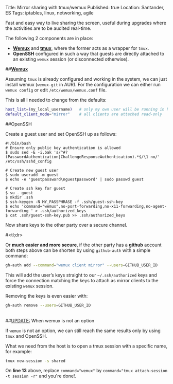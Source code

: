 Title: Mirror sharing with tmux/wemux
Published: true
Location: Santander, ES
Tags: iptables, linux, networking, agile

Fast and easy way to live sharing the screen, useful during upgrades where the
activities are to be audited real-time.

The following 2 components are in place:

- [**Wemux**](https://github.com/zolrath/wemux) and
[**tmux**](http://tmux.sourceforge.net/), where the former acts as a wrapper
for `tmux`.
- **OpenSSH** configured in such a way that guests are directly attached to an
existing `wemux` session (or disconnected otherwise).

##[**Wemux**](https://github.com/zolrath/wemux)

Assuming `tmux` is already configured and working in the system, we can just
install wemux (`wemux-git` in AUR). For the configuration we can either run
`wemux config` or edit `/etc/wemux/wemux.conf` file.

This is all I needed to change from the defaults:

```bash
host_list=(my_local_username)   # only my own user will be running in host mode
default_client_mode="mirror"    # all clients are attached read-only
```

##OpenSSH

Create a guest user and set OpenSSH up as follows:

    #!/bin/bash
    # Ensure only public key authentication is allowed
    $ sudo sed -E -i.bak 's/^#?(PasswordAuthentication|ChallengeResponseAuthentication).*$/\1 no/' /etc/ssh/sshd_config

    # Create new guest user
    $ sudo useradd -m guest
    $ echo -e 'guestpassword\nguestpassword' | sudo passwd guest

    # Create ssh key for guest
    $ su - guest
    $ mkdir .ssh
    $ ssh-keygen -N MY_PASSPHRASE -f .ssh/guest-ssh-key
    $ echo 'command="wemux",no-port-forwarding,no-x11-forwarding,no-agent-forwarding ' > .ssh/authorized_keys 
    $ cat .ssh/guest-ssh-key.pub >> .ssh/authorized_keys


Now share keys to the other party over a secure channel.

#&lt;tl;dr&gt;

Or **much easier and more secure**, if the other party has a **github** account both
steps above can be shorten by using `github-auth` with a simple command:

```bash
gh-auth add --command="wemux client mirror" --users=GITHUB_USER_ID
```

This will add the user’s keys straight to our `~/.ssh/authorized` keys and force
the connection matching the keys to attach as mirror clients to the existing
`wemux` session.

Removing the keys is even easier with:

```bash
gh-auth remove --users=GITHUB_USER_ID
```
<br/>
##<u>UPDATE:</u> When wemux is not an option

If `wemux` is not an option, we can still reach the same results only by using
`tmux` and OpenSSH.

What we need from the host is to open a tmux session with a specific name,
for example:

```bash
tmux new-session -s shared
```

On **line 13** above, replace `command="wemux"` by
`command="tmux attach-session -t session -r"` and you're done!.